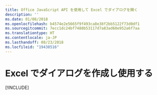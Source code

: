 ```yaml
---
title: Office JavaScript API を使用して Excel でダイアログを開く
description: ''
ms.date: 01/08/2018
ms.openlocfilehash: b4574e2e5665f9f493ca8e38f2bb5122f73d0df1
ms.sourcegitcommit: 7ecc1dc24bf7488b53117d7a83ad60e952a6f7aa
ms.translationtype: HT
ms.contentlocale: ja-JP
ms.lasthandoff: 08/23/2018
ms.locfileid: "19438516"
---
```

# <a name="create-and-use-a-dialog-in-excel"></a>Excel でダイアログを作成し使用する

[!INCLUDE[](../includes/excel-tutorial-open-dialog.md)]